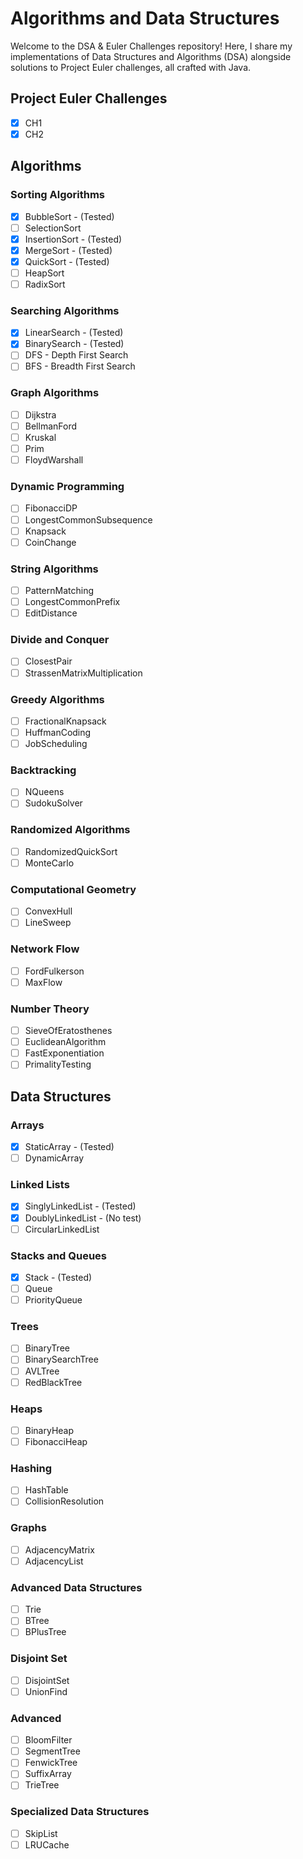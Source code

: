 # Algorithms and Data Structures

Welcome to the DSA & Euler Challenges repository! Here, I share my implementations of Data Structures and Algorithms (DSA) alongside solutions to Project Euler challenges, all crafted with Java.

## Project Euler Challenges
- [X] CH1
- [X] CH2

## Algorithms

### Sorting Algorithms

- [X] BubbleSort - (Tested)
- [ ] SelectionSort
- [X] InsertionSort - (Tested)
- [X] MergeSort - (Tested)
- [X] QuickSort - (Tested)
- [ ] HeapSort
- [ ] RadixSort

### Searching Algorithms

- [X] LinearSearch - (Tested)
- [X] BinarySearch - (Tested)
- [ ] DFS - Depth First Search
- [ ] BFS - Breadth First Search

### Graph Algorithms

- [ ] Dijkstra
- [ ] BellmanFord
- [ ] Kruskal
- [ ] Prim
- [ ] FloydWarshall

### Dynamic Programming

- [ ] FibonacciDP
- [ ] LongestCommonSubsequence
- [ ] Knapsack
- [ ] CoinChange

### String Algorithms

- [ ] PatternMatching
- [ ] LongestCommonPrefix
- [ ] EditDistance

### Divide and Conquer

- [ ] ClosestPair
- [ ] StrassenMatrixMultiplication

### Greedy Algorithms

- [ ] FractionalKnapsack
- [ ] HuffmanCoding
- [ ] JobScheduling

### Backtracking

- [ ] NQueens
- [ ] SudokuSolver

### Randomized Algorithms

- [ ] RandomizedQuickSort
- [ ] MonteCarlo

### Computational Geometry

- [ ] ConvexHull
- [ ] LineSweep

### Network Flow

- [ ] FordFulkerson
- [ ] MaxFlow

### Number Theory

- [ ] SieveOfEratosthenes
- [ ] EuclideanAlgorithm
- [ ] FastExponentiation
- [ ] PrimalityTesting

## Data Structures

### Arrays

- [X] StaticArray - (Tested)
- [ ] DynamicArray

### Linked Lists

- [X] SinglyLinkedList - (Tested)
- [X] DoublyLinkedList - (No test)
- [ ] CircularLinkedList

### Stacks and Queues

- [X] Stack - (Tested)
- [ ] Queue
- [ ] PriorityQueue

### Trees

- [ ] BinaryTree
- [ ] BinarySearchTree
- [ ] AVLTree
- [ ] RedBlackTree

### Heaps

- [ ] BinaryHeap
- [ ] FibonacciHeap

### Hashing

- [ ] HashTable
- [ ] CollisionResolution

### Graphs

- [ ] AdjacencyMatrix
- [ ] AdjacencyList

### Advanced Data Structures

- [ ] Trie
- [ ] BTree
- [ ] BPlusTree

### Disjoint Set

- [ ] DisjointSet
- [ ] UnionFind

### Advanced

- [ ] BloomFilter
- [ ] SegmentTree
- [ ] FenwickTree
- [ ] SuffixArray
- [ ] TrieTree

### Specialized Data Structures

- [ ] SkipList
- [ ] LRUCache
